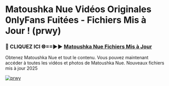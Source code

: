 # Matoushka Nue Vidéos Originales 0nlyFans Fuitées - Fichiers Mis à Jour ! (prwy)

<h3>🔴 CLIQUEZ ICI 🌐==►► <a href="https://tinyurl.com/2pmr4ezf" rel="nofollow">Matoushka Nue Fichiers Mis à Jour</a></h3>

Obtenez Matoushka Nue et tout le contenu. Vous pouvez maintenant accéder à toutes les vidéos et photos de Matoushka Nue. Nouveaux fichiers mis à jour 2025

[![prwy](https://i.imgur.com/6SNvagu.gif)](https://tinyurl.com/2pmr4ezf)
